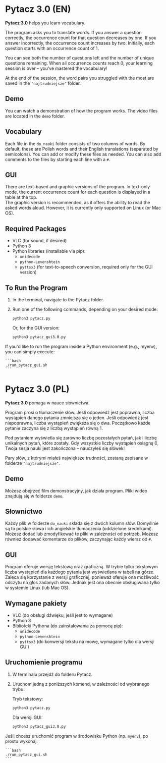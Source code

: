 # Pytacz 3.0 (EN)

**Pytacz 3.0** helps you learn vocabulary.

The program asks you to translate words. If you answer a question correctly, the occurrence count for that question decreases by one. If you answer incorrectly, the occurrence count increases by two. Initially, each question starts with an occurrence count of 1.

You can see both the number of questions left and the number of unique questions remaining. When all occurrence counts reach 0, your learning session is over – you've mastered the vocabulary!

At the end of the session, the word pairs you struggled with the most are saved in the `"najtrudniejsze"` folder.

## Demo

You can watch a demonstration of how the program works. The video files are located in the `demo` folder.


## Vocabulary

Each file in the `do_nauki` folder consists of two columns of words. By default, these are Polish words and their English translations (separated by semicolons). You can add or modify these files as needed. You can also add comments to the files by starting each line with a `#`.

## GUI

There are text-based and graphic versions of the program. In text-only mode, the current occurrence count for each question is displayed in a table at the top.  
The graphic version is recommended, as it offers the ability to read the asked words aloud. However, it is currently only supported on Linux (or Mac OS).

## Required Packages

- VLC (for sound, if desired)
- Python 3
- Python libraries (installable via pip):
    - `unidecode`
    - `python-Levenshtein`
    - `pyttsx3` (for text-to-speech conversion, required only for the GUI version)

## To Run the Program

1. In the terminal, navigate to the Pytacz folder.
2. Run one of the following commands, depending on your desired mode:

    ```bash
    python3 pytacz.py
    ```

    Or, for the GUI version:

    ```bash
    python3 pytacz_gui3.0.py
    ```

If you'd like to run the program inside a Python environment (e.g., myenv), you can simply execute:

    ```bash
    ./run_pytacz_gui.sh
    ```
    
# Pytacz 3.0 (PL)

**Pytacz 3.0** pomaga w nauce słownictwa.

Program prosi o tłumaczenie słów. Jeśli odpowiedź jest poprawna, liczba wystąpień danego pytania zmniejsza się o jeden. Jeśli odpowiedź jest niepoprawna, liczba wystąpień zwiększa się o dwa. Początkowo każde pytanie zaczyna się z liczbą wystąpień równą 1.

Pod pytaniem wyświetla się zarówno liczbę pozostałych pytań, jak i liczbę unikalnych pytań, które zostały. Gdy wszystkie liczby wystąpień osiągną 0, Twoja sesja nauki jest zakończona – nauczyłeś się słówek!

Pary słów, z którymi miałeś największe trudności, zostaną zapisane w folderze `"najtrudniejsze"`.

## Demo

Możesz obejrzeć film demonstracyjny, jak działa program. Pliki wideo znajdują się w folderze `demo`.

## Słownictwo

Każdy plik w folderze `do_nauki` składa się z dwóch kolumn słów. Domyślnie są to polskie słowa i ich angielskie tłumaczenia (oddzielone średnikami). Możesz dodać lub zmodyfikować te pliki w zależności od potrzeb. Możesz również dodawać komentarze do plików, zaczynając każdy wiersz od `#`.

## GUI

Program oferuje wersję tekstową oraz graficzną. W trybie tylko tekstowym liczba wystąpień dla każdego pytania jest wyświetlana w tabeli na górze.  
Zaleca się korzystanie z wersji graficznej, ponieważ oferuje ona możliwość odczytu na głos zadanych słów. Jednak jest ona obecnie obsługiwana tylko w systemie Linux (lub Mac OS).

## Wymagane pakiety

- VLC (do obsługi dźwięku, jeśli jest to wymagane)
- Python 3
- Biblioteki Pythona (do zainstalowania za pomocą pip):
    - `unidecode`
    - `python-Levenshtein`
    - `pyttsx3` (do konwersji tekstu na mowę, wymagane tylko dla wersji GUI)

## Uruchomienie programu

1. W terminalu przejdź do folderu Pytacz.
2. Uruchom jedną z poniższych komend, w zależności od wybranego trybu:

    Tryb tekstowy:

    ```bash
    python3 pytacz.py
    ```

    Dla wersji GUI:

    ```bash
    python3 pytacz_gui3.0.py
    ```

Jeśli chcesz uruchomić program w środowisku Python (np. `myenv`), po prostu wykonaj:

    ```bash
    ./run_pytacz_gui.sh
    ```

